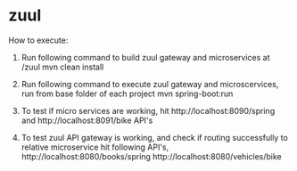 # zuul

How to execute:

1. Run following command to build zuul gateway and microservices at /zuul
        mvn clean install

2. Run following command to execute zuul gateway and microscervices, run from base folder of each project 
        mvn spring-boot:run

3. To test if micro services are working, hit http://localhost:8090/spring and http://localhost:8091/bike API's

4. To test zuul API gateway is working, and check if routing successfully to relative microservice hit following API's,
        http://localhost:8080/books/spring
        http://localhost:8080/vehicles/bike
